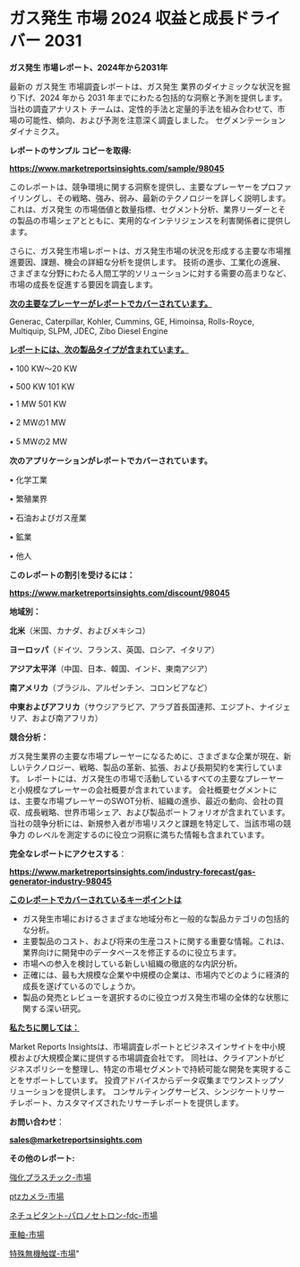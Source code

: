 # ガス発生 市場 2024 収益と成長ドライバー 2031

<strong>ガス発生 市場レポート、2024年から2031年</strong>

最新の ガス発生 市場調査レポートは、ガス発生 業界のダイナミックな状況を掘り下げ、2024 年から 2031 年までにわたる包括的な洞察と予測を提供します。当社の調査アナリスト チームは、定性的手法と定量的手法を組み合わせて、市場の可能性、傾向、および予測を注意深く調査しました。 セグメンテーションダイナミクス。



<strong>レポートのサンプル コピーを取得:</strong> <a href=https://www.marketreportsinsights.com/sample/98045>

<strong><u>https://www.marketreportsinsights.com/sample/98045</u></strong></a>

このレポートは、競争環境に関する洞察を提供し、主要なプレーヤーをプロファイリングし、その戦略、強み、弱み、最新のテクノロジーを詳しく説明します。 これは、ガス発生 の市場価値と数量指標、セグメント分析、業界リーダーとその製品の市場シェアとともに、実用的なインテリジェンスを利害関係者に提供します。

さらに、ガス発生市場レポートは、ガス発生市場の状況を形成する主要な市場推進要因、課題、機会の詳細な分析を提供します。 技術の進歩、工業化の進展、さまざまな分野にわたる人間工学的ソリューションに対する需要の高まりなど、市場の成長を促進する要因を調査します。



<strong><u>次の主要なプレーヤーがレポートでカバーされています。</u></strong>

Generac, Caterpillar, Kohler, Cummins, GE, Himoinsa, Rolls-Royce, Multiquip, SLPM, JDEC, Zibo Diesel Engine



<strong><u><b>レポートには、次の製品タイプが含まれています。</b></u></strong>

• 100 KW〜20 KW

• 500 KW 101 KW

• 1 MW 501 KW

• 2 MWの1 MW

• 5 MWの2 MW



<strong><b>次のアプリケーションがレポートでカバーされています。</b></strong>

• 化学工業

• 繁殖業界

• 石油およびガス産業

• 鉱業

• 他人



<strong><b>このレポートの割引を受けるには：</b></strong><a href=https://www.marketreportsinsights.com/discount/98045>

<strong><u>https://www.marketreportsinsights.com/discount/98045</u></strong></a>



<strong>地域別：</strong>



<strong>北米</strong>（米国、カナダ、およびメキシコ）



<strong>ヨーロッパ</strong>（ドイツ、フランス、英国、ロシア、イタリア）



<strong>アジア太平洋</strong>（中国、日本、韓国、インド、東南アジア）



<strong>南アメリカ</strong>（ブラジル、アルゼンチン、コロンビアなど）



<strong>中東およびアフリカ</strong>（サウジアラビア、アラブ首長国連邦、エジプト、ナイジェリア、および南アフリカ）



<strong>競合分析：</strong>

ガス発生業界の主要な市場プレーヤーになるために、さまざまな企業が現在、新しいテクノロジー、戦略、製品の革新、拡張、および長期契約を実行しています。 レポートには、ガス発生の市場で活動しているすべての主要なプレーヤーと小規模なプレーヤーの会社概要が含まれています。 会社概要セグメントには、主要な市場プレーヤーのSWOT分析、組織の進歩、最近の動向、会社の買収、成長戦略、世界市場シェア、および製品ポートフォリオが含まれています。 当社の競争分析には、新規参入者が市場リスクと課題を特定して、当該市場の競争力 のレベルを測定するのに役立つ洞察に満ちた情報も含まれています。



<strong>完全なレポートにアクセスする</strong>：

<a href=https://www.marketreportsinsights.com/industry-forecast/gas-generator-industry-98045>

<strong><u>https://www.marketreportsinsights.com/industry-forecast/gas-generator-industry-98045</u></strong></a>



<strong><u><b>このレポートでカバーされているキーポイントは</b></u></strong>
<ul>
  <li>ガス発生市場におけるさまざまな地域分布と一般的な製品カテゴリの包括的な分析。</li>
  <li>主要製品のコスト、および将来の生産コストに関する重要な情報。これは、業界向けに開発中のデータベースを修正するのに役立ちます。</li>
  <li>市場への参入を検討している新しい組織の徹底的な内訳分析。</li>
  <li>正確には、最も大規模な企業や中規模の企業は、市場内でどのように経済的成長を遂げているのでしょうか。</li>
  <li>製品の発売とレビューを選択するのに役立つガス発生市場の全体的な状態に関する深い研究。</li>
</ul>


<strong><u><b>私たちに関しては：</b></u></strong>

Market Reports Insightsは、市場調査レポートとビジネスインサイトを中小規模および大規模企業に提供する市場調査会社です。 同社は、クライアントがビジネスポリシーを整理し、特定の市場セグメントで持続可能な開発を実現することをサポートしています。 投資アドバイスからデータ収集までワンストップソリューションを提供します。 コンサルティングサービス、シンジケートリサーチレポート、カスタマイズされたリサーチレポートを提供します。



<strong><b>お問い合わせ</b></strong>：

<a href=mailto:sales@marketreportsinsights.com>

<strong><u>sales@marketreportsinsights.com</u></strong></a>



<strong>その他のレポート:</strong>

<a href=https://www.linkedin.com/pulse/強化プラスチック-市場-2023-推進要因と成長機会-2030-consumer-connection-collective-360-p0hrf/>強化プラスチック-市場</a>

<a href=https://www.linkedin.com/pulse/ptzカメラ-市場-2023-総合分析と事業成長戦略-2030-consumer-connection-collective-360-zdkef/>ptzカメラ-市場</a>

<a href=https://www.linkedin.com/pulse/ネチュピタント-パロノセトロン-fdc-市場-2023-推進要因と成長機会-2030-pr-news-hub-e1zzf/>ネチュピタント-パロノセトロン-fdc-市場</a>

<a href=https://www.linkedin.com/pulse/車軸-市場-2023-総合分析と事業成長戦略-2030-trend-tracking-toolbox-24-analysis-jsfsf/>車軸-市場</a>

<a href=https://www.linkedin.com/pulse/特殊無機触媒-市場-2023-総合分析と事業成長戦略-2030-consumer-connection-collective-360-vue8f/>特殊無機触媒-市場</a>"
